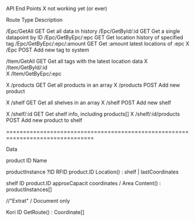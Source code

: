 API End Points
X not working yet (or ever)

Route                       Type    Description

/Epc/GetAll                 GET     Get all data in history
/Epc/GetById/:id            GET     Get a single datapoint by ID
/Epc/GetByEpc/:epc          GET     Get location history of specified tag
/Epc/GetByEpc/:epc/:amount  GET     Get :amount latest locations of :epc
X /Epc                      POST    Add new tag to system

/Item/GetAll                GET     Get all tags with the latest location data
X /Item/GetById/:id       
X /Item/GetByEpc/:epc

X /products                 GET     Get all products in an array
X /products                 POST    Add new product

X /shelf                    GET     Get all shelves in an array
X /shelf                    POST    Add new shelf

X /shelf/:id                GET     Get shelf info, including products[]
X /shelf/:id/products       POST    Add new product to shelf

================================================================================

Data

product
    ID
    Name

productInstance
    ?ID
    RFID
    product.ID
    Location() : shelf | lastCoordinates

shelf
    ID
    product.ID
    approxCapacit
    coordinates / Area
    Content() : productInstances[]

//"Extrat" / Document only

Kori
    ID
    GetRoute() : Coordinate[]
